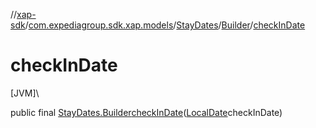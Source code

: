 //[xap-sdk](../../../../index.md)/[com.expediagroup.sdk.xap.models](../../index.md)/[StayDates](../index.md)/[Builder](index.md)/[checkInDate](check-in-date.md)

# checkInDate

[JVM]\

public final [StayDates.Builder](index.md)[checkInDate](check-in-date.md)([LocalDate](https://docs.oracle.com/javase/8/docs/api/java/time/LocalDate.html)checkInDate)
